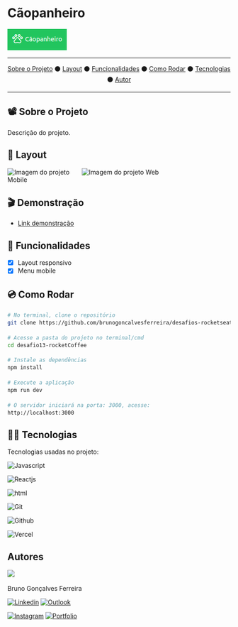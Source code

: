 # Cãopanheiro

![Logo do projeto](.github/logo.png)

<hr>
<p align="center">
  <a href="#-sobre-o-projeto">Sobre o Projeto</a> ⚫ 
  <a href="#-layout">Layout</a> ⚫
  <a href="#-funcionalidades">Funcionalidades</a> ⚫
  <a href="#-como-rodar">Como Rodar</a> ⚫
  <a href="#-tecnologias">Tecnologias</a> ⚫
  <a href="#-autores">Autor</a>
</p>
<hr>

## 📽 Sobre o Projeto

Descrição do projeto.

## 🌄 Layout

<div style="display:flex; align-items: flex-start; justify-content: space-between;">
<img width="200px" src=".github/mobile.png" alt="Imagem do projeto Mobile" title="Projeto Mobile"/>
<img width="400px" src=".github/preview.png" alt="Imagem do projeto Web" title="Projeto Web"/>
</div>

## 🎬 Demonstração

- [Link demonstração](https://coffee-steel.vercel.app/)

## 📱 Funcionalidades

- [x] Layout responsivo
- [x] Menu mobile

## 💿 Como Rodar

<!-- Este projeto é divido em duas partes:

Backend
Frontend
bulbFrontend precisa que o Backend esteja sendo executado para funcionar.

Pré-requisitos
Antes de começar, você vai precisar ter instalado em sua máquina as seguintes ferramentas: [Git](https://git-scm.com), [Node.js](https://nodejs.org/en/). Além disto é bom ter um editor para trabalhar com o código como [VSCode](https://code.visualstudio.com/).

Rodando o Frontend e o Backend (servidor) -->

```bash
# No terminal, clone o repositório
git clone https://github.com/brunogoncalvesferreira/desafios-rocketseat-discover/tree/main/desafio13-rocketCoffee

# Acesse a pasta do projeto no terminal/cmd
cd desafio13-rocketCoffee

# Instale as dependências
npm install

# Execute a aplicação
npm run dev

# O servidor iniciará na porta: 3000, acesse:
http://localhost:3000
```

## 👨‍💻 Tecnologias

Tecnologias usadas no projeto:

![Javascript](https://img.shields.io/badge/javascript-%23323330.svg?style=for-the-badge&logo=javascript&logoColor=%23F7DF1E)

![Reactjs](https://img.shields.io/badge/react-%2320232a.svg?style=for-the-badge&logo=react&logoColor=%2361DAFB)

![html](https://img.shields.io/badge/html5-%23E34F26.svg?style=for-the-badge&logo=html5&logoColor=white)

![Git](https://img.shields.io/badge/git-%23F05033.svg?style=for-the-badge&logo=git&logoColor=white)

![Github](https://img.shields.io/badge/github-%23121011.svg?style=for-the-badge&logo=github&logoColor=white)

![Vercel](https://img.shields.io/badge/vercel-%23000000.svg?style=for-the-badge&logo=vercel&logoColor=white)

## Autores

<img width="100" src="https://avatars.githubusercontent.com/u/74840490?v=4">

Bruno Gonçalves Ferreira

<a href="https://www.linkedin.com/in/bruno-goncalves-ferreira/">![Linkedin](https://img.shields.io/badge/linkedin-%230077B5.svg?style=for-the-badge&logo=linkedin&logoColor=white)</a>
<a href="mailto:brunogoncalvesferreira@outlook.com">![Outlook](https://img.shields.io/badge/Microsoft_Outlook-0078D4?style=for-the-badge&logo=microsoft-outlook&logoColor=white)</a>

<a href="https://www.instagram.com/brunogonferreira/">![Instagram](https://img.shields.io/badge/Instagram-%23E4405F.svg?style=for-the-badge&logo=Instagram&logoColor=white)</a>
<a href="https://brunogoncalvesferreira.com">![Portfolio](https://img.shields.io/badge/brunogoncalvesferreira.com-%23000000.svg?style=for-the-badge&logo=&logoColor=white)<a>
